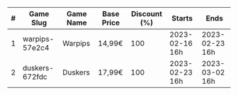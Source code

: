 |#|Game Slug|Game Name|Base Price|Discount (%)|Starts|Ends|
|---|---|---|---|---|---|---|
|1|warpips-57e2c4|Warpips|14,99€|100|2023-02-16 16h|2023-02-23 16h|
|2|duskers-672fdc|Duskers|17,99€|100|2023-02-23 16h|2023-03-02 16h|
